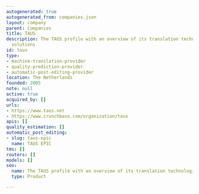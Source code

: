 ```yaml
---
autogenerated: true
autogenerated_from: companies.json
layout: company
parent: Companies
title: TAUS
description: The TAUS profile with an overview of its translation technologies and
  solutions
id: taus
type:
- machine-translation-provider
- quality-prediction-provider
- automatic-post-editing-provider
location: The Netherlands
founded: 2005
note: null
active: true
acquired_by: []
urls:
- https://www.taus.net
- https://www.crunchbase.com/organization/taus
apis: []
quality_estimation: []
automatic_post_editing:
- slug: taus-epic
  name: TAUS EPIC
tms: []
routers: []
models: []
seo:
  name: The TAUS profile with an overview of its translation technologies and solutions
  type: Product

---
```



